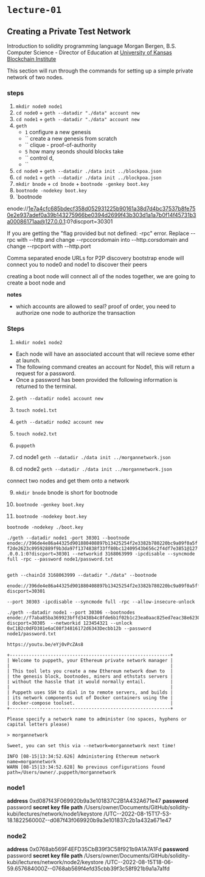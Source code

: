 # `lecture-01`

## Creating a Private Test Network

Introduction to solidity programming language
Morgan Bergen, B.S. Computer Science - Director of Education at [University of Kansas Blockchain Institute](https://kublockchain.com)

This section will run through the commands for setting up a simple private network of two nodes.

### steps

1. `mkdir node0 node1`
2. `cd node0` + `geth --datadir "./data" account new`
3. `cd node1` + `geth --datadir "./data" account new`
4. `geth`
   - `1` configure a new genesis
   - `` create a new genesis from scratch
   - `` clique - proof-of-authority
   - `5` how many seonds should blocks take
   - `` control d,
   - ``
5. `cd node0` + `geth --datadir ./data init ../blockpoa.json`
6. `cd node1` + `geth --datadir ./data init ../blockpoa.json`
7. `mkdir bnode` + `cd bnode` + `bootnode -genkey boot.key`
8. `bootnode -nodekey boot.key`
9. `bootnode

enode://1e7a4cfc685bdecf358d052931225b90161a38d7d4bc37537b8fe750e2e937adef0a39b143275966be0394d2699f43b303d1a1a7b0f14f45731b3a00086171aa@127.0.0.1:0?discport=30301

If you are getting the "flag provided but not defined: -rpc" error. Replace --rpc with --http and change --rpccorsdomain into --http.corsdomain and change --rpcport with --http.port

Comma separated enode URLs for P2P discovery bootstrap
enode will connect you to node0 and node1 to discover their peers

creating a boot node will connect all of the nodes together, we are going to create a boot node and

**notes**

- which accounts are allowed to seal? proof of order, you need to authorize one node to authorize the transaction

### Steps

1.  `mkdir node1 node2`

- Each node will have an associated account that will recieve some ether at launch.
- The following command creates an account for Node1, this will return a request for a password.
- Once a password has been provided the following information is returned to the terminal.

2.  `geth --datadir node1 account new`

3.  `touch node1.txt`

4.  `geth --datadir node2 account new`

5.  `touch node2.txt`

6.  `puppeth`

7.  cd node1
    `geth --datadir ./data init ../morgannetwork.json`

8.  cd node2
    `geth --datadir ./data init ../morgannetwork.json`

connect two nodes and get them onto a network

9.  `mkdir bnode` bnode is short for bootnode

10. `bootnode -genkey boot.key`

11. `bootnode -nodekey boot.key`

`bootnode -nodekey ./boot.key `

`./geth --datadir node1 -port 30301 --bootnode enode://396de4e86a44325d901880408897b13425254f2e3382b780220bc9a09f0a5ff2de2623c09592889f9b3da97f1374838f33ff80bc12409543b656c2f4df7e3851@127.0.0.1:0?discport=30301 --networkid 3168063999 -ipcdisable --syncmode full -rpc --password node1/password.txt`

```dotnetcli

geth --chainId 3168063999 --datadir "./data" --bootnode

enode://396de4e86a44325d901880408897b13425254f2e3382b780220bc9a09f0a5ff2de2623c09592889f9b3da97f1374838f33ff80bc12409543b656c2f4df7e3851@127.0.0.1:0?discport=30301

--port 30303 -ipcdisable --syncmode full -rpc --allow-insecure-unlock

./geth --datadir node1 --port 30306 --bootnodes enode://f7aba85ba369923bffd3438b4c8fde6b1f02b1c23ea0aac825ed7eac38e6230e5cadcf868e73b0e28710f4c9f685ca71a86a4911461637ae9ab2bd852939b77f@127.0.0.1:0?discport=30305  --networkid 123454321 --unlock 0xC1B2c0dFD381e6aC08f34816172d6343Decbb12b --password node1/password.txt

https://youtu.be/eYj0vPcZAs8

```

```
+-----------------------------------------------------------+
| Welcome to puppeth, your Ethereum private network manager |
|                                                           |
| This tool lets you create a new Ethereum network down to  |
| the genesis block, bootnodes, miners and ethstats servers |
| without the hassle that it would normally entail.         |
|                                                           |
| Puppeth uses SSH to dial in to remote servers, and builds |
| its network components out of Docker containers using the |
| docker-compose toolset.                                   |
+-----------------------------------------------------------+

Please specify a network name to administer (no spaces, hyphens or capital letters please)

> morgannetwork

Sweet, you can set this via --network=morgannetwork next time!

INFO [08-15|13:34:52.626] Administering Ethereum network name=morgannetwork
WARN [08-15|13:34:52.628] No previous configurations found path=/Users/owner/.puppeth/morgannetwork

```

### node1

**address** 0xd087f43F069920b9a3e101837C2B1A432A671e47
**password** password
**secret key file path**
/Users/owner/Documents/GitHub/solidity-kubi/lectures/network/node1/keystore
/UTC--2022-08-15T17-53-18.182256000Z--d087f43f069920b9a3e101837c2b1a432a671e47

### node2

**address** 0x0768ab569F4EFD35CbB39f3C58f921b9A1A7A1Fd
**password** password
**secret key file path**
/Users/owner/Documents/GitHub/solidity-kubi/lectures/network/node2/keystore
/UTC--2022-08-15T18-06-59.657684000Z--0768ab569f4efd35cbb39f3c58f921b9a1a7a1fd
